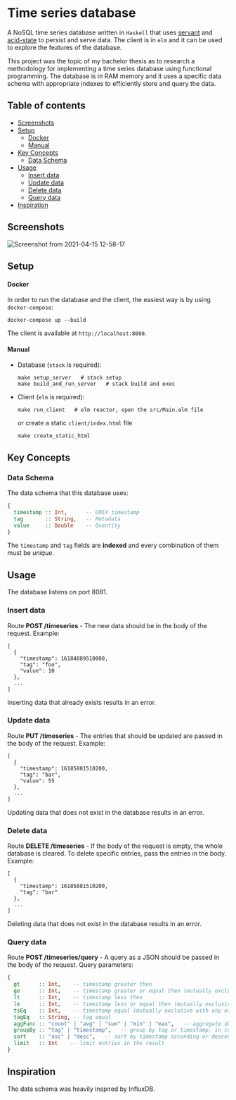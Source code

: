 # Time series database
A NoSQL time series database written in `Haskell` that uses [servant](https://hackage.haskell.org/package/servant) and [acid-state](https://hackage.haskell.org/package/acid-state) to persist and serve data. The client is in `elm` and it can be used to explore the features of the database.

This project was the topic of my bachelor thesis as to research a methodology for implementing a time series database using functional programming. The database is in RAM memory and it uses a specific data schema with appropriate indexes to efficiently store and query the data.

## Table of contents
<!--ts-->
   * [Screenshots](#screenshots)
   * [Setup](#setup)
     * [Docker](#docker)
     * [Manual](#manual)
   * [Key Concepts](#key-concepts)
     * [Data Schema](#data-schema) 
   * [Usage](#usage)
     * [Insert data](#insert-data)
     * [Update data](#update-data)
     * [Delete data](#delete-data)
     * [Query data](#query-data)
   * [Inspiration](#inspiration)
<!--te-->

## Screenshots
![Screenshot from 2021-04-15 12-58-17](https://user-images.githubusercontent.com/39745825/114858844-47f3cc00-9dea-11eb-9ab1-d6dc9889eeeb.png)

## Setup

#### Docker
In order to run the database and the client, the easiest way is by using `docker-compose`:
```
docker-compose up --build
```
The client is available at `http://localhost:8080`.
#### Manual
* Database (`stack` is required):
 
  ```
  make setup_server   # stack setup
  make build_and_run_server   # stack build and exec
  ```
* Client (`elm` is required):
 
  ```
  make run_client   # elm reactor, open the src/Main.elm file
  ```
  or create a static `client/index.html` file
  
  ```
  make create_static_html
  ```
  
## Key Concepts

### Data Schema

The data schema that this database uses:
```haskell
{
  timestamp :: Int,      -- UNIX timestamp
  tag       :: String,   -- Metadata
  value     :: Double    -- Quantity
}
```
The `timestamp` and `tag` fields are **indexed** and every combination of them must be <em>unique</em>.

## Usage
The database listens on port 8081.

### Insert data
Route **POST /timeseries** - The new data should be in the body of the request. Example:
```
[
  {
    "timestamp": 16184889510000,
    "tag": "foo",
    "value": 10
  },
  ...
]
```
Inserting data that already exists results in an error.

### Update data
Route **PUT /timeseries** - The entries that should be updated are passed in the body of the request. Example:
```
[
  {
    "timestamp": 16185881510200,
    "tag": "bar",
    "value": 55
  },
  ...
]
```
Updating data that does not exist in the database results in an error.

### Delete data
Route **DELETE /timeseries** - If the body of the request is empty, the whole database is cleared. To delete specific entries, pass the entries in the body. Example:
```
[
  {
    "timestamp": 16185881510200,
    "tag": "bar"
  },
  ...
]
```
Deleting data that does not exist in the database results in an error.

### Query data
Route **POST /timeseries/query** - A query as a JSON should be passed in the body of the request. Query parameters:
```haskell
{
  gt      :: Int,    -- timestamp greater then
  ge      :: Int,    -- timestamp greater or equal then (mutually exclusive with 'gt')
  lt      :: Int,    -- timestamp less then
  le      :: Int,    -- timestamp less or equal then (mutually exclusive with 'lt')
  tsEq    :: Int,    -- timestamp equal (mutually exclusive with any other timestamp parameter)
  tagEq   :: String, -- tag equal
  aggFunc :: "count" | "avg" | "sum" | "min" | "max",   -- aggregate data
  groupBy :: "tag" | "timestamp",   -- group by tag or timestamp, in combination with 'aggFunc'
  sort    :: "asc" | "desc",   -- sort by timestamp ascending or descending
  limit   :: Int    -- limit entries in the result
}
```

## Inspiration
The data schema was heavily inspired by InfluxDB.

